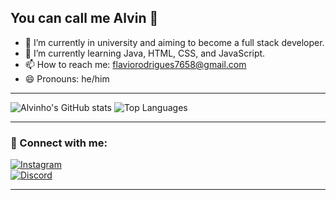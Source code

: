 ## You can call me Alvin 👋

- 🔭 I’m currently in university and aiming to become a full stack developer.
- 🌱 I’m currently learning Java, HTML, CSS, and JavaScript.
- 📫 How to reach me: flaviorodrigues7658@gmail.com
- 😄 Pronouns: he/him

---

![Alvinho's GitHub stats](https://github-readme-stats.vercel.app/api?username=Alvin-javex&show_icons=true&bg_color=00000000&text_color=ffffff) 
![Top Languages](https://github-readme-stats.vercel.app/api/top-langs/?username=Alvin-javex&layout=compact&hide_progress=false&bg_color=00000000&text_color=ffffff)

---

### 📲 Connect with me:

[![Instagram](https://img.shields.io/badge/Instagram-E4405F?style=for-the-badge&logo=instagram&logoColor=white)](https://www.instagram.com/alvinda.dm/)  
[![Discord](https://img.shields.io/badge/Discord-7289DA?style=for-the-badge&logo=discord&logoColor=white)](https://pastebin.com/q9BZUkPn)

---
